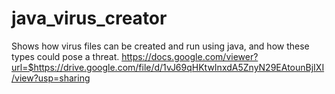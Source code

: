 # java_virus_creator
Shows how virus files can be created and run using java, and how these types could pose a threat.
https://docs.google.com/viewer?url=$https://drive.google.com/file/d/1vJ69qHKtwInxdA5ZnyN29EAtounBjIXI/view?usp=sharing
